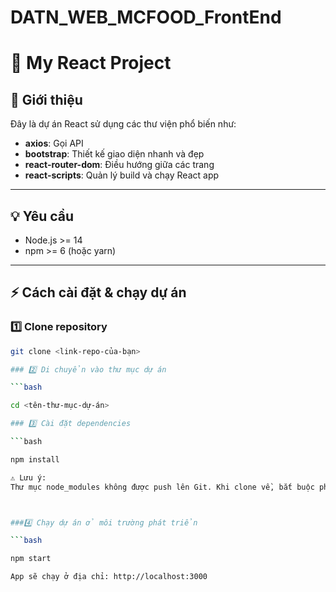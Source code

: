 # DATN_WEB_MCFOOD_FrontEnd

# 🚀 My React Project

## 📄 Giới thiệu

Đây là dự án React sử dụng các thư viện phổ biến như:

- **axios**: Gọi API
- **bootstrap**: Thiết kế giao diện nhanh và đẹp
- **react-router-dom**: Điều hướng giữa các trang
- **react-scripts**: Quản lý build và chạy React app

---

## 💡 Yêu cầu

- Node.js >= 14
- npm >= 6 (hoặc yarn)

---

## ⚡ Cách cài đặt & chạy dự án

### 1️⃣ Clone repository

```bash
git clone <link-repo-của-bạn>

### 2️⃣ Di chuyển vào thư mục dự án

```bash

cd <tên-thư-mục-dự-án>

### 3️⃣ Cài đặt dependencies

```bash

npm install

⚠️ Lưu ý:
Thư mục node_modules không được push lên Git. Khi clone về, bắt buộc phải chạy npm install để tải các thư viện được khai báo trong package.json và package-lock.json.



###4️⃣ Chạy dự án ở môi trường phát triển

```bash

npm start

App sẽ chạy ở địa chỉ: http://localhost:3000

